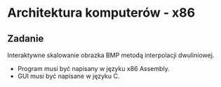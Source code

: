 # Architektura komputerów - x86
## Zadanie
Interaktywne skalowanie obrazka BMP metodą interpolacji dwuliniowej.

- Program musi być napisany w języku x86 Assembly.
- GUI musi być napisane w języku C.
